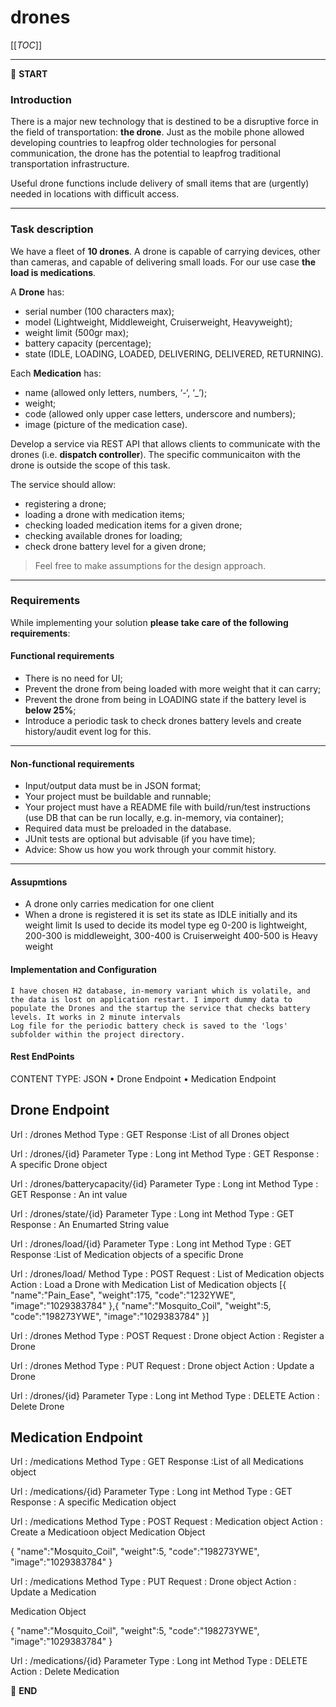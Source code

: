 # drones

[[_TOC_]]

---

:scroll: **START**


### Introduction

There is a major new technology that is destined to be a disruptive force in the field of transportation: **the drone**. Just as the mobile phone allowed developing countries to leapfrog older technologies for personal communication, the drone has the potential to leapfrog traditional transportation infrastructure.

Useful drone functions include delivery of small items that are (urgently) needed in locations with difficult access.

---

### Task description

We have a fleet of **10 drones**. A drone is capable of carrying devices, other than cameras, and capable of delivering small loads. For our use case **the load is medications**.

A **Drone** has:
- serial number (100 characters max);
- model (Lightweight, Middleweight, Cruiserweight, Heavyweight);
- weight limit (500gr max);
- battery capacity (percentage);
- state (IDLE, LOADING, LOADED, DELIVERING, DELIVERED, RETURNING).

Each **Medication** has: 
- name (allowed only letters, numbers, ‘-‘, ‘_’);
- weight;
- code (allowed only upper case letters, underscore and numbers);
- image (picture of the medication case).

Develop a service via REST API that allows clients to communicate with the drones (i.e. **dispatch controller**). The specific communicaiton with the drone is outside the scope of this task. 

The service should allow:
- registering a drone;
- loading a drone with medication items;
- checking loaded medication items for a given drone; 
- checking available drones for loading;
- check drone battery level for a given drone;

> Feel free to make assumptions for the design approach. 

---

### Requirements

While implementing your solution **please take care of the following requirements**: 

#### Functional requirements

- There is no need for UI;
- Prevent the drone from being loaded with more weight that it can carry;
- Prevent the drone from being in LOADING state if the battery level is **below 25%**;
- Introduce a periodic task to check drones battery levels and create history/audit event log for this.

---

#### Non-functional requirements

- Input/output data must be in JSON format;
- Your project must be buildable and runnable;
- Your project must have a README file with build/run/test instructions (use DB that can be run locally, e.g. in-memory, via container);
- Required data must be preloaded in the database.
- JUnit tests are optional but advisable (if you have time);
- Advice: Show us how you work through your commit history.

---


#### Assupmtions

-	A drone only carries medication for one client
-	When a drone is registered it is set its state as IDLE initially and its weight limit
    Is used to decide its model type eg
        0-200 is lightweight,
        200-300 is middleweight,
        300-400 is Cruiserweight
        400-500 is Heavy weight

#### Implementation and Configuration

    I have chosen H2 database, in-memory variant which is volatile, and the data is lost on application restart. I import dummy data to populate the Drones and the startup the service that checks battery levels. It works in 2 minute intervals 
    Log file for the periodic battery check is saved to the 'logs' subfolder within the project directory.

#### Rest EndPoints
 CONTENT TYPE: JSON
•	Drone Endpoint
•	Medication Endpoint







## Drone Endpoint
Url             : /drones
Method Type     : GET
Response        :List of all Drones object

Url             : /drones/{id}
Parameter Type  : Long int
Method Type     : GET
Response        : A specific Drone object

Url             : /drones/batterycapacity/{id}
Parameter Type  : Long int
Method Type     : GET
Response        : An int value

Url             : /drones/state/{id}
Parameter Type  : Long int
Method Type     : GET
Response        : An Enumarted String value

Url             : /drones/load/{id}
Parameter Type  : Long int
Method Type     : GET
Response        :List of Medication objects of a specific Drone

Url             : /drones/load/
Method Type     : POST
Request         : List of Medication objects
Action          : Load a Drone with Medication
List of Medication objects
[{
    "name":"Pain_Ease",
    "weight":175,
    "code":"1232YWE",
    "image":"1029383784"
},{
    "name":"Mosquito_Coil",
    "weight":5,
    "code":"198273YWE",
    "image":"1029383784"
}]

Url             : /drones
Method Type     : POST
Request         : Drone object
Action          : Register a Drone

Url             : /drones
Method Type     : PUT
Request         : Drone object
Action          : Update a Drone

Url             : /drones/{id}
Parameter Type  : Long int
Method Type     : DELETE
Action          : Delete Drone 


## Medication Endpoint
Url             : /medications
Method Type     : GET
Response        :List of all Medications object

Url             : /medications/{id}
Parameter Type  : Long int
Method Type     : GET
Response        : A specific Medication object

Url             : /medications
Method Type     : POST
Request         : Medication object
Action          : Create a Medicatioon object
Medication Object

{
    "name":"Mosquito_Coil",
    "weight":5,
    "code":"198273YWE",
    "image":"1029383784"
}

Url             : /medications
Method Type     : PUT
Request         : Drone object
Action          : Update a Medication

Medication Object

{
    "name":"Mosquito_Coil",
    "weight":5,
    "code":"198273YWE",
    "image":"1029383784"
}

Url             : /medications/{id}
Parameter Type  : Long int
Method Type     : DELETE
Action          : Delete Medication 




:scroll: **END** 
